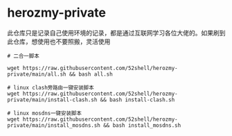 # herozmy-private
此仓库只是记录自己使用环境的记录，都是通过互联网学习各位大佬的。如果刷到此仓库，想使用也不要照搬，灵活使用

``` shell
# 二合一脚本

wget https://raw.githubusercontent.com/52shell/herozmy-private/main/all.sh && bash all.sh

# linux clash旁路由一键安装脚本
wget https://raw.githubusercontent.com/52shell/herozmy-private/main/install-clash.sh && bash install-clash.sh
```
``` shell
# linux mosdns一键安装脚本
wget https://raw.githubusercontent.com/52shell/herozmy-private/main/install_mosdns.sh && bash install_mosdns.sh
```
